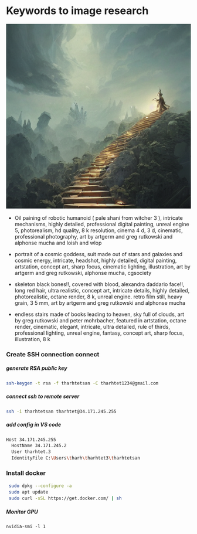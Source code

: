 # Keywords to image research

![](static/result_images/test_0000.png)



- Oil paining of robotic humanoid ( pale shani from witcher 3 ), intricate mechanisms, highly detailed, professional digital painting, unreal engine 5, photorealism, hd quality, 8 k resolution, cinema 4 d, 3 d, cinematic, professional photography, art by artgerm and greg rutkowski and alphonse mucha and loish and wlop

  

- portrait of a cosmic goddess, suit made out of stars and galaxies and cosmic energy, intricate, headshot, highly detailed, digital painting, artstation, concept art, sharp focus, cinematic lighting, illustration, art by artgerm and greg rutkowski, alphonse mucha, cgsociety

  

- skeleton black bones!!, covered with blood, alexandra daddario face!!, long red hair, ultra realistic, concept art, intricate details, highly detailed, photorealistic, octane render, 8 k, unreal engine. retro film still, heavy grain, 3 5 mm, art by artgerm and greg rutkowski and alphonse mucha 

  

- endless stairs made of books leading to heaven, sky full of clouds, art by greg rutkowski and peter mohrbacher, featured in artstation, octane render, cinematic, elegant, intricate, ultra detailed, rule of thirds, professional lighting, unreal engine, fantasy, concept art, sharp focus, illustration, 8 k 




### Create SSH connection connect
##### generate RSA public key
```bash
ssh-keygen -t rsa -f tharhtetsan -C tharhtet1234@gmail.com
```

##### connect ssh to remote server
```bash
ssh -i tharhtetsan tharhtet@34.171.245.255
```

##### add config in VS code
```bash
Host 34.171.245.255
  HostName 34.171.245.2
  User tharhtet.3
  IdentityFile C:\Users\tharh\tharhtet3\tharhtetsan
```



### Install docker
```bash
 sudo dpkg --configure -a
 sudo apt update
 sudo curl -sSL https://get.docker.com/ | sh

```

##### Monitor GPU

```
nvidia-smi -l 1
```

